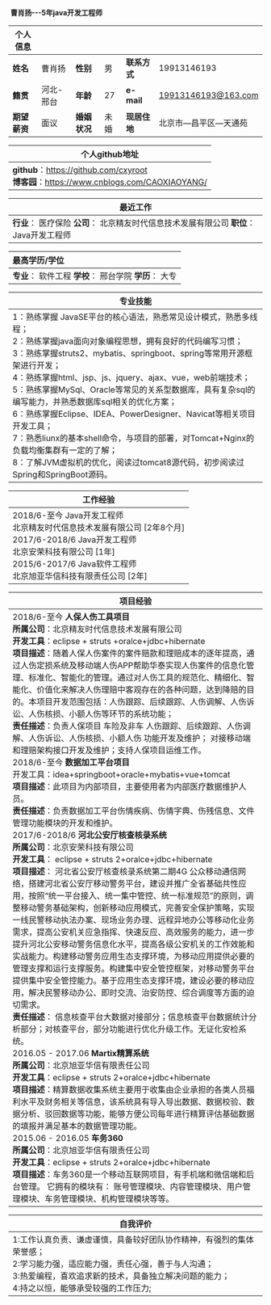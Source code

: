 ﻿

​																							**曹肖扬---5年java开发工程师**

| **个人信息** |           |              |      |              |                      |
| ------------ | --------- | ------------ | ---- | ------------ | -------------------- |
| **姓名**     | 曹肖扬    | **性别**     | 男   | **联系方式** | 19913146193          |
| **籍贯**     | 河北-邢台 | **年龄**     | 27   | **e-mail**   | 19913146193@163.com  |
| **期望薪资** | 面议      | **婚姻状况** | 未婚 | **现居住地** | 北京市—昌平区—天通苑 |

| 个人github地址                                               |
| ------------------------------------------------------------ |
| **github**：https://github.com/cxyroot<br>**博客园**：https://www.cnblogs.com/CAOXIAOYANG/ |

| **最近工作**                                                 |
| ------------------------------------------------------------ |
| **行业**：	医疗保险      **公司**： 北京精友时代信息技术发展有限公司   **职位**：	Java开发工程师 |

| **最高学历/学位**                                            |
| :----------------------------------------------------------- |
| **专业**：	软件工程     **学校**：	邢台学院       **学历**：	大专 |

| 专业技能                                                     |
| ------------------------------------------------------------ |
| 1：熟练掌握 JavaSE平台的核心语法，熟悉常见设计模式，熟悉多线程；<br/>2：熟练掌握java面向对象编程思想，拥有良好的代码编写习惯；<br/>3：熟练掌握struts2、mybatis、springboot、spring等常用开源框架进行开发；<br/>4：熟练掌握html、jsp、js、jquery、ajax、vue，web前端技术；<br/>5：熟练掌握MySql、Oracle等常见的关系型数据库，具有复杂sql的编写能力，并熟悉数据库sql相关的优化方案；<br/>6：熟练掌握Eclipse、IDEA、PowerDesigner、Navicat等相关项目开发工具；<br/>7：熟悉liunx的基本shell命令，与项目的部署，对Tomcat+Nginx的负载均衡集群有一定的了解；<br/>8：了解JVM虚拟机的优化，阅读过tomcat8源代码，初步阅读过Spring和SpringBoot源码。 |

| ****工作经验****                                             |
| ------------------------------------------------------------ |
| 2018/6-至今	  Java开发工程师<br/>北京精友时代信息技术发展有限公司  [2年8个月]<br/>2017/6-2018/6	Java开发工程师<br>北京安荣科技有限公司 [1年]<br/>2015/6-2017/6	Java软件工程师<br>北京旭亚华信科技有限责任公司 [2年] |

| 项目经验                                                     |
| ------------------------------------------------------------ |
| 2018/6-至今	**人保人伤工具项目**<br>**所属公司**：北京精友时代信息技术发展有限公司<br>**开发工具**：eclipse  + struts +oralce+jdbc+hibernate<br>**项目描述**：随着人保人伤案件的案件赔款和理赔成本的逐年提高，通过人伤定损系统及移动端人伤APP帮助华泰实现人伤案件的信息化管理、标准化、智能化的管理。通过对人伤工具的规范化、精细化、智能化、价值化来解决人伤理赔中客观存在的各种问题，达到降赔的目的。本项目开发范围包括：人伤跟踪、后续跟踪、人伤调解、人伤诉讼、人伤核损、小额人伤等环节的系统功能；<br>**责任描述**：负责人保项目 车险及非车 人伤跟踪、后续跟踪、人伤调解、人伤诉讼、人伤核损、小额人伤 功能开发及维护；                         对接移动端和理赔架构接口开发及维护；支持人保项目运维工作。<br>2018/6-至今	**数据加工平台项目**<br/>开发工具：idea+springboot+oracle+mybatis+vue+tomcat<br>**项目描述**：此项目为内部项目，主要使用者为内部医疗数据维护人员。<br>**责任描述**：负责数据加工平台伤情疾病、伤情字典、伤残信息、文件管理功能模块的开发和维护。<br>2017/6-2018/6	**河北公安厅核查核录系统**<br>**所属公司**：北京安荣科技有限公司<br>**开发工具**： eclipse  + struts 2+oralce+jdbc+hibernate<br>**项目描述**： 河北省公安厅核查核录系统第二期4G 公众移动通信网络，搭建河北省公安厅移动警务平台，建设并推广全省基础共性应用，按照“统一平台接入、统一集中管控、统一标准规范”的原则，调整移动警务基础架构，创新移动应用模式，完善安全保护策略，实现一线民警移动执法办案、现场业务办理、远程异地办公等移动化业务需求，提高公安机关应急指挥、快速反应、高效服务的能力，进一步提升河北公安移动警务信息化水平，提高各级公安机关的工作效能和实战能力。构建移动警务应用生态支撑环境，为移动应用提供必要的管理支撑和运行支撑服务。构建集中安全管控框架，对移动警务平台提供集中安全管控能力。基于应用生态支撑环境，建设必要的移动应用，解决民警移动办公、即时交流、治安防控、综合调度等方面的迫切需求。<br>**责任描述**：	信息核查平台大数据对接部分；信息核查平台数据统计分析部分；对核查平台，部分功能进行优化升级工作。无证化安检系统。<br>2016.05 - 2017.06  **Martix精算系统**<br>**所属公司**：北京旭亚华信有限责任公司<br>**开发工具**：eclipse  + struts 2+oralce+jdbc+hibernate<br/>**项目描述**：精算数据收集系统主要用于收集由企业承担的各类人员福利水平及财务相关等信息，该系统具有导入导出数据、数据校验、数据分析、驳回数据等功能，能够方便公司每年进行精算评估基础数据的填报并满足基本的数据管理功能。<br>2015.06 - 2016.05  **车务360**<br>**所属公司**：北京旭亚华信有限责任公司<br/>**开发工具**：eclipse  + struts 2+oralce+jdbc+hibernate<br/>**项目描述**：车务360是一个移动互联网项目，有手机端和微信端和后台管理。 它拥有的模块有： 账号管理模块、内容管理模块、用户管理模块、车务管理模块、机构管理模块等等。 |



| **自我评价**                                                 |
| ------------------------------------------------------------ |
| 1:工作认真负责、谦虚谨慎，具备较好团队协作精神，有强烈的集体荣誉感；<br/> 2:学习能力强，适应能力强，责任心强，善于与人沟通；<br/> 3:热爱编程，喜欢追求新的技术，具备独立解决问题的能力；<br/> 4:持之以恒，能够承受较强的工作压力; |

